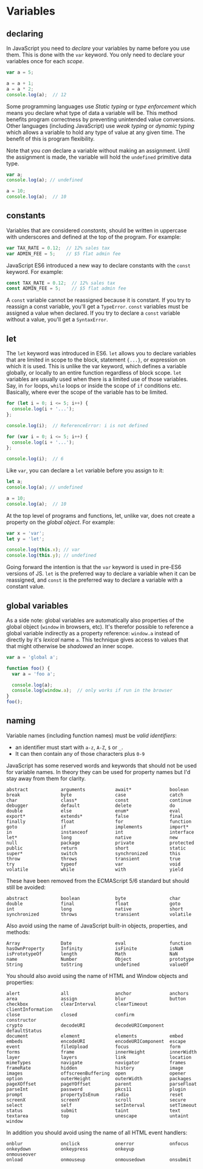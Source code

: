 # Variables


## declaring

In JavaScript you need to *declare* your variables by name before you use them. This is done with the `var` keyword. You only need to declare your variables once for each *scope*.

```javascript
var a = 5;

a = a + 1;
a = a * 2;
console.log(a);  // 12
```

Some programming languages use *Static typing* or *type enforcement* which means you declare what type of data a variable will be. This method benefits program correctness by preventing unintended value conversions. Other languages (including JavaScript) use *weak typing* or *dynamic typing* which allows a variable to hold any type of value at any given time. The benefit of this is program flexibility.

Note that you *can* declare a variable without making an assignment. Until the assignment is made, the variable will hold the `undefined` primitive data type.

```javascript
var a;
console.log(a); // undefined

a = 10;
console.log(a);  // 10
```


## constants

Variables that are considered *constants*, should be written in uppercase with underscores and defined at the top of the program. For example:

```javascript
var TAX_RATE = 0.12;  // 12% sales tax
var ADMIN_FEE = 5;    // $5 flat admin fee
```
JavaScript ES6 introduced a new way to declare constants with the `const` keyword. For example:

```javascript
const TAX_RATE = 0.12;  // 12% sales tax
const ADMIN_FEE = 5;    // $5 flat admin fee
```

A `const` variable cannot be reassigned because it is constant. If you try to reassign a const variable, you'll get a `TypeError`. `const` variables must be assigned a value when declared. If you try to declare a `const` variable without a value, you'll get a `SyntaxError`.


## let

The `let` keyword was introduced in ES6. `let` allows you to declare variables that are limited in scope to the block, statement `{...}`, or expression on which it is used. This is unlike the var keyword, which defines a variable globally, or locally to an entire function regardless of block scope. `let` variables are usually used when there is a limited use of those variables. Say, in `for` loops, `while` loops or inside the scope of `if` conditions etc. Basically, where ever the scope of the variable has to be limited.

```javascript
for (let i = 0; i <= 5; i++) {
  console.log(i + '...');
};

console.log(i);  // ReferenceError: i is not defined

for (var i = 0; i <= 5; i++) {
  console.log(i + '...');
};

console.log(i);  // 6
```

Like `var`, you can declare a `let` variable before you assign to it:

```javascript
let a;
console.log(a); // undefined

a = 10;
console.log(a);  // 10
```

At the top level of programs and functions, let, unlike var, does not create a property on the *global object*. For example:

```javascript
var x = 'var';
let y = 'let';

console.log(this.x); // var
console.log(this.y); // undefined
```

Going forward the intention is that the `var` keyword is used in pre-ES6 versions of JS. `let` is the preferred way to declare a variable when it can be reassigned, and `const` is the preferred way to declare a variable with a constant value.

## global variables

As a side note: global variables are automatically also properties of the global object (`window` in browsers, etc). It's therefor possible to reference a global variable indirectly as a property reference: `window.a` instead of directly by it's *lexical* name `a`. This technique gives access to values that that might otherwise be *shadowed* an inner scope.

```javascript
var a = 'global a';

function foo() {
  var a = 'foo a';

  console.log(a);
  console.log(window.a);  // only works if run in the browser
}
foo();
```

## naming

Variable names (including function names) must be *valid identifiers*:
- an identifier must start with `a-z`, `A-Z`, `$` or `_`.
- It can then contain any of those characters plus `0-9`

JavaScript has some reserved words and keywords that should not be used for variable names. In theory they can be used for property names but I'd stay away from them for clarity.

```
abstract            arguments           await*              boolean
break               byte                case                catch
char                class*              const               continue
debugger            default             delete              do
double              else                enum*               eval
export*             extends*            false               final
finally             float               for                 function
goto                if                  implements          import*
in                  instanceof          int                 interface
let*                long                native              new
null                package             private             protected
public              return              short               static
super*              switch              synchronized        this
throw               throws              transient           true
try                 typeof              var                 void
volatile            while               with                yield
```

These have been removed from the ECMAScript 5/6 standard but should still be avoided:
```
abstract            boolean             byte                char
double              final               float               goto
int                 long                native              short
synchronized        throws              transient           volatile
```

Also avoid using the name of JavaScript built-in objects, properties, and methods:
```
Array               Date                eval                function
hasOwnProperty      Infinity            isFinite            isNaN
isPrototypeOf       length              Math                NaN
name                Number              Object              prototype
String              toString            undefined           valueOf
```

You should also avoid using the name of HTML and Window objects and properties:
```
alert               all                 anchor              anchors
area                assign              blur                button
checkbox            clearInterval       clearTimeout        clientInformation
close               closed              confirm             constructor
crypto              decodeURI           decodeURIComponent  defaultStatus
document            element             elements            embed
embeds              encodeURI           encodeURIComponent  escape
event               fileUpload          focus               form
forms               frame               innerHeight         innerWidth
layer               layers              link                location
mimeTypes           navigate            navigator           frames
frameRate           hidden              history             image
images              offscreenBuffering  open                opener
option              outerHeight         outerWidth          packages
pageXOffset         pageYOffset         parent              parseFloat
parseInt            password            pkcs11              plugin
prompt              propertyIsEnum      radio               reset
screenX             screenY             scroll              secure
select              self                setInterval         setTimeout
status              submit              taint               text
textarea            top                 unescape            untaint
window
```

In addition you should avoid using the name of all HTML event handlers:
```
onblur              onclick             onerror             onfocus
onkeydown           onkeypress          onkeyup             onmouseover
onload              onmouseup           onmousedown         onsubmit
```
